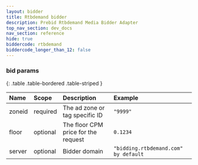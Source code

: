 ```yaml
---
layout: bidder
title: Rtbdemand bidder
description: Prebid Rtbdemand Media Bidder Adapter
top_nav_section: dev_docs
nav_section: reference
hide: true
biddercode: rtbdemand
biddercode_longer_than_12: false
---
```


### bid params

{: .table .table-bordered .table-striped }

| Name   | Scope    | Description                                                                        | Example                                                      |
| :------| :--------| :--------------------------------------------------| :------------------------------------|
| zoneid | required | The ad zone or tag specific ID                                     | `"9999"`                                                     |
| floor  | optional | The floor CPM price for the request                                | `0.1234`                                                     |
| server | optional | Bidder domain                                                                      | `"bidding.rtbdemand.com" by default`  |
